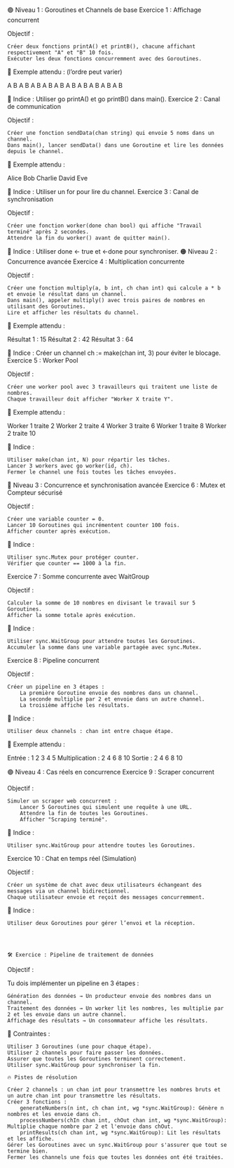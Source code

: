 🟢 Niveau 1 : Goroutines et Channels de base
Exercice 1 : Affichage concurrent

Objectif :

    Créer deux fonctions printA() et printB(), chacune affichant respectivement "A" et "B" 10 fois.
    Exécuter les deux fonctions concurremment avec des Goroutines.

🔹 Exemple attendu : (l’ordre peut varier)

A B A B A B A B A B A B A B A B A B A B

📌 Indice : Utiliser go printA() et go printB() dans main().
Exercice 2 : Canal de communication

Objectif :

    Créer une fonction sendData(chan string) qui envoie 5 noms dans un channel.
    Dans main(), lancer sendData() dans une Goroutine et lire les données depuis le channel.

🔹 Exemple attendu :

Alice
Bob
Charlie
David
Eve

📌 Indice : Utiliser un for pour lire du channel.
Exercice 3 : Canal de synchronisation

Objectif :

    Créer une fonction worker(done chan bool) qui affiche "Travail terminé" après 2 secondes.
    Attendre la fin du worker() avant de quitter main().

📌 Indice : Utiliser done <- true et <-done pour synchroniser.
🟠 Niveau 2 : Concurrence avancée
Exercice 4 : Multiplication concurrente

Objectif :

    Créer une fonction multiply(a, b int, ch chan int) qui calcule a * b et envoie le résultat dans un channel.
    Dans main(), appeler multiply() avec trois paires de nombres en utilisant des Goroutines.
    Lire et afficher les résultats du channel.

🔹 Exemple attendu :

Résultat 1 : 15
Résultat 2 : 42
Résultat 3 : 64

📌 Indice : Créer un channel ch := make(chan int, 3) pour éviter le blocage.
Exercice 5 : Worker Pool

Objectif :

    Créer une worker pool avec 3 travailleurs qui traitent une liste de nombres.
    Chaque travailleur doit afficher "Worker X traite Y".

🔹 Exemple attendu :

Worker 1 traite 2
Worker 2 traite 4
Worker 3 traite 6
Worker 1 traite 8
Worker 2 traite 10

📌 Indice :

    Utiliser make(chan int, N) pour répartir les tâches.
    Lancer 3 workers avec go worker(id, ch).
    Fermer le channel une fois toutes les tâches envoyées.

🔴 Niveau 3 : Concurrence et synchronisation avancée
Exercice 6 : Mutex et Compteur sécurisé

Objectif :

    Créer une variable counter = 0.
    Lancer 10 Goroutines qui incrémentent counter 100 fois.
    Afficher counter après exécution.

📌 Indice :

    Utiliser sync.Mutex pour protéger counter.
    Vérifier que counter == 1000 à la fin.

Exercice 7 : Somme concurrente avec WaitGroup

Objectif :

    Calculer la somme de 10 nombres en divisant le travail sur 5 Goroutines.
    Afficher la somme totale après exécution.

📌 Indice :

    Utiliser sync.WaitGroup pour attendre toutes les Goroutines.
    Accumuler la somme dans une variable partagée avec sync.Mutex.

Exercice 8 : Pipeline concurrent

Objectif :

    Créer un pipeline en 3 étapes :
        La première Goroutine envoie des nombres dans un channel.
        La seconde multiplie par 2 et envoie dans un autre channel.
        La troisième affiche les résultats.

📌 Indice :

    Utiliser deux channels : chan int entre chaque étape.

🔹 Exemple attendu :

Entrée : 1 2 3 4 5
Multiplication : 2 4 6 8 10
Sortie : 2 4 6 8 10

🟣 Niveau 4 : Cas réels en concurrence
Exercice 9 : Scraper concurrent

Objectif :

    Simuler un scraper web concurrent :
        Lancer 5 Goroutines qui simulent une requête à une URL.
        Attendre la fin de toutes les Goroutines.
        Afficher "Scraping terminé".

📌 Indice :

    Utiliser sync.WaitGroup pour attendre toutes les Goroutines.

Exercice 10 : Chat en temps réel (Simulation)

Objectif :

    Créer un système de chat avec deux utilisateurs échangeant des messages via un channel bidirectionnel.
    Chaque utilisateur envoie et reçoit des messages concurremment.

📌 Indice :

    Utiliser deux Goroutines pour gérer l’envoi et la réception.




    🛠 Exercice : Pipeline de traitement de données
Objectif :

Tu dois implémenter un pipeline en 3 étapes :

    Génération des données → Un producteur envoie des nombres dans un channel.
    Traitement des données → Un worker lit les nombres, les multiplie par 2 et les envoie dans un autre channel.
    Affichage des résultats → Un consommateur affiche les résultats.

📌 Contraintes :

    Utiliser 3 Goroutines (une pour chaque étape).
    Utiliser 2 channels pour faire passer les données.
    Assurer que toutes les Goroutines terminent correctement.
    Utiliser sync.WaitGroup pour synchroniser la fin.

    🔥 Pistes de résolution

    Créer 2 channels : un chan int pour transmettre les nombres bruts et un autre chan int pour transmettre les résultats.
    Créer 3 fonctions :
        generateNumbers(n int, ch chan int, wg *sync.WaitGroup): Génère n nombres et les envoie dans ch.
        processNumbers(chIn chan int, chOut chan int, wg *sync.WaitGroup): Multiplie chaque nombre par 2 et l'envoie dans chOut.
        printResults(ch chan int, wg *sync.WaitGroup): Lit les résultats et les affiche.
    Gérer les Goroutines avec un sync.WaitGroup pour s'assurer que tout se termine bien.
    Fermer les channels une fois que toutes les données ont été traitées.